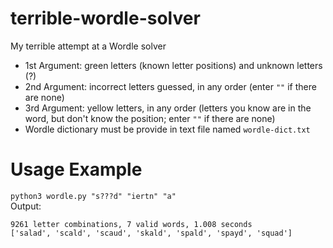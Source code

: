 # terrible-wordle-solver
My terrible attempt at a Wordle solver
- 1st Argument: green letters (known letter positions) and unknown letters (?)
- 2nd Argument: incorrect letters guessed, in any order (enter `""` if there are none)
- 3rd Argument: yellow letters, in any order (letters you know are in the word, but don't know the position; enter `""` if there are none)
- Wordle dictionary must be provide in text file named `wordle-dict.txt`

# Usage Example
`python3 wordle.py "s???d" "iertn" "a"`  
Output:
```
9261 letter combinations, 7 valid words, 1.008 seconds
['salad', 'scald', 'scaud', 'skald', 'spald', 'spayd', 'squad']
```
